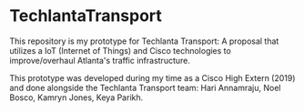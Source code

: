 # TechlantaTransport
This repository is my prototype for Techlanta Transport: A proposal that utilizes 
a IoT (Internet of Things) and Cisco technologies to improve/overhaul Atlanta's traffic infrastructure. 

This prototype was developed during my time as a Cisco High Extern (2019) and done alongside
the Techlanta Transport team: Hari Annamraju, Noel Bosco, Kamryn Jones, Keya Parikh.

